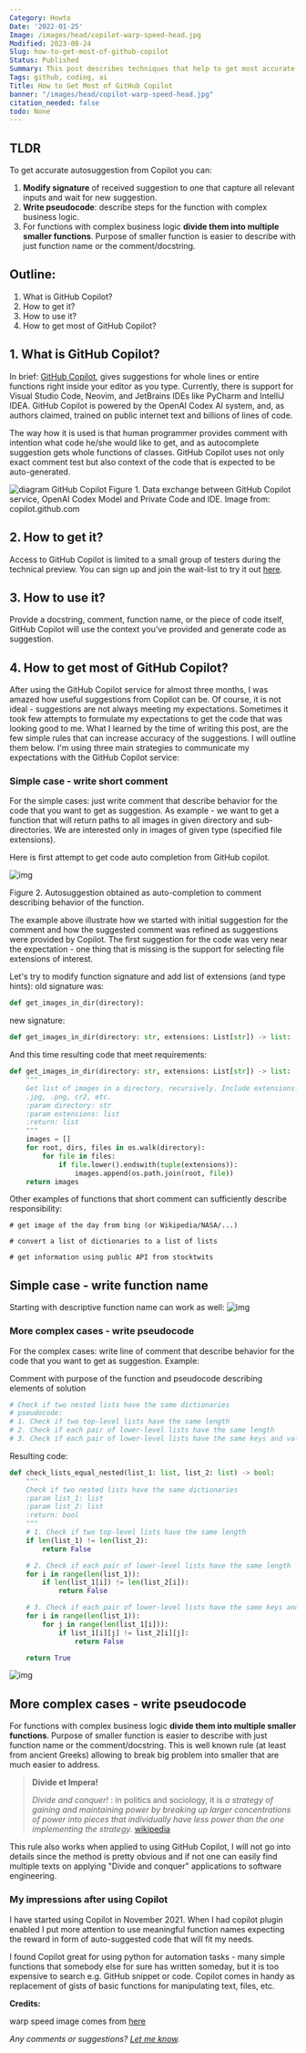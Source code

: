 ```yaml
---
Category: Howto
Date: '2022-01-25'
Image: /images/head/copilot-warp-speed-head.jpg
Modified: 2023-08-24
Slug: how-to-get-most-of-github-copilot
Status: Published
Summary: This post describes techniques that help to get most accurate suggestions from the GitHub Copilot "Your AI pair programmer". For those who never heard of Copilot there is short introduction, if you already know Copilot - you can jump directly to section 4 - "How to get most of GitHub Copilot".
Tags: github, coding, ai
Title: How to Get Most of GitHub Copilot
banner: "/images/head/copilot-warp-speed-head.jpg"
citation_needed: false
todo: None
---
```




## TLDR
To get accurate autosuggestion from Copilot you can:

1. **Modify signature** of received suggestion to one that capture all relevant inputs and wait for new suggestion.
2. **Write pseudocode**: describe steps for the function with complex business logic.
3. For functions with complex business logic **divide them into multiple smaller functions**. Purpose of smaller function is easier to describe with just function name or the comment/docstring.

## Outline:

1. What is GitHub Copilot?
2. How to get it?
3. How to use it?
4. How to get most of GitHub Copilot?



## 1. What is GitHub Copilot?
In brief: [GitHub Copilot](https://copilot.github.com/), gives suggestions for whole lines or entire functions right inside your editor as you type. Currently, there is support for Visual Studio Code, Neovim, and JetBrains IDEs like PyCharm and IntelliJ IDEA.
GitHub Copilot is powered by the OpenAI Codex AI system, and, as authors claimed, trained on public internet text and billions of lines of code.

The way how it is used is that human programmer provides comment with intention what code he/she would like to get, and as autocomplete suggestion gets whole functions of classes. GitHub Copilot uses not only exact comment test but also context of the code that is expected to be auto-generated.

![diagram GitHub Copilot](/images/copilot/diagram-github-copilot-739x355-3516979431.png)
Figure 1. Data exchange between GitHub Copilot service, OpenAI Codex Model and Private Code and IDE. Image from: copilot.github.com

## 2. How to get it?
Access to GitHub Copilot is limited to a small group of testers during the technical preview. You can sign up and join the wait-list to try it out [here](https://github.com/features/copilot/signup).

## 3. How to use it?
Provide a docstring, comment, function name, or the piece of code itself, GitHub Copilot will use the context you’ve provided and generate code as suggestion.

## 4. How to get most of GitHub Copilot?
After using the GitHub Copilot service for almost three months, I was amazed how useful suggestions from Copilot can be. Of course, it is not ideal - suggestions are not always meeting my expectations. Sometimes it took few attempts to formulate my expectations to get the code that was looking good to me.
What I learned by the time of writing this post, are the few simple rules that can increase accuracy of the suggestions. I will outline them below. I'm using three main strategies to communicate my expectations with the GitHub Copilot service:

### Simple case - write short comment

For the simple cases: just write  comment that describe behavior for the code that you want to get as suggestion.
As example - we want to get a function that will return paths to all images in given directory and sub-directories. We are interested only in images of given type (specified file extensions).

Here is first attempt to get code auto completion from GitHub copilot.

 ![img](/images/copilot/copilot_1.gif)

Figure 2. Autosuggestion obtained as auto-completion to comment describing behavior of the function.

The example above illustrate how we started with initial suggestion for the comment and how the suggested  comment was refined as suggestions were provided by Copilot. The first suggestion for the code was very near the expectation - one thing that is missing is the support for selecting file extensions of interest.

Let's try to modify function signature and add list of extensions (and type hints):
old signature was:

```python
def get_images_in_dir(directory):
```
new signature:
```python
def get_images_in_dir(directory: str, extensions: List[str]) -> list:
```

And this time resulting code that meet requirements:
```python
def get_images_in_dir(directory: str, extensions: List[str]) -> list:
    """
    Get list of images in a directory, recursively. Include extensions:
    .jpg, .png, cr2, etc.
    :param directory: str
    :param extensions: list
    :return: list
    """
    images = []
    for root, dirs, files in os.walk(directory):
        for file in files:
            if file.lower().endswith(tuple(extensions)):
                images.append(os.path.join(root, file))
    return images
```



Other examples of functions that short comment can sufficiently describe responsibility:

```
# get image of the day from bing (or Wikipedia/NASA/...)

# convert a list of dictionaries to a list of lists

# get information using public API from stocktwits
```



## Simple case - write function name

Starting with descriptive function name can work as well:
 ![img](/images/copilot/copilot_2.gif)





### More complex cases - write pseudocode

For the complex cases: write line of comment that describe behavior for the code that you want to get as suggestion.
Example:

Comment with purpose of the function and pseudocode describing elements of solution
```python
# Check if two nested lists have the same dictionaries
# pseudocode:
# 1. Check if two top-level lists have the same length
# 2. Check if each pair of lower-level lists have the same length
# 3. Check if each pair of lower-level lists have the same keys and values
```


Resulting code:
```python
def check_lists_equal_nested(list_1: list, list_2: list) -> bool:
    """
    Check if two nested lists have the same dictionaries
    :param list_1: list
    :param list_2: list
    :return: bool
    """
    # 1. Check if two top-level lists have the same length
    if len(list_1) != len(list_2):
        return False

    # 2. Check if each pair of lower-level lists have the same length
    for i in range(len(list_1)):
        if len(list_1[i]) != len(list_2[i]):
            return False

    # 3. Check if each pair of lower-level lists have the same keys and values
    for i in range(len(list_1)):
        for j in range(len(list_1[i])):
            if list_1[i][j] != list_2[i][j]:
                return False

    return True
```
 ![img](/images/copilot/copilot_1.gif)

## More complex cases - write pseudocode

For functions with complex business logic **divide them into multiple smaller functions**. Purpose of smaller function is easier to describe with just function name or the comment/docstring. This is well known rule (at least from ancient Greeks) allowing to break big problem into smaller that are much easier to address.

> **Divide et Impera!**
>
> *Divide and conquer!* : in politics and sociology, it is *a strategy of gaining and maintaining power by breaking up larger concentrations of power into pieces that individually have less power than the one implementing the strategy.* [wikipedia](https://en.wikipedia.org/wiki/Divide_and_rule)

This rule also works when applied to using GitHub Copilot, I will not go into details since the method is pretty obvious and if not one can easily find multiple texts on applying "Divide and conquer" applications to software engineering.



### My impressions after using Copilot

I have started using Copilot in November 2021. When I had copilot plugin enabled I put more attention to use meaningful function names expecting the reward in form of auto-suggested code that will fit my needs.

I found Copilot great for using python for automation tasks - many simple functions that somebody else for sure has written someday, but it is too expensive to search e.g. GitHub snippet or code. Copilot comes in handy as replacement of gists of basic functions for manipulating text, files, etc.



**Credits:**

warp speed image comes from [here](https://videohive.net/item/warp-speed-effect-v10/47100)



*Any comments or suggestions? [Let me know](mailto:ksafjan@gmail.com?subject=Blog+post).*
